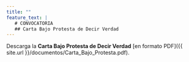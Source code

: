 ```yaml
---
title: ""
feature_text: |
   # CONVOCATORIA
   ## Carta Bajo Protesta de Decir Verdad
---
```


Descarga la **Carta Bajo Protesta de Decir Verdad** [en formato PDF]({{ site.url }}/documentos/Carta_Bajo_Protesta.pdf).
